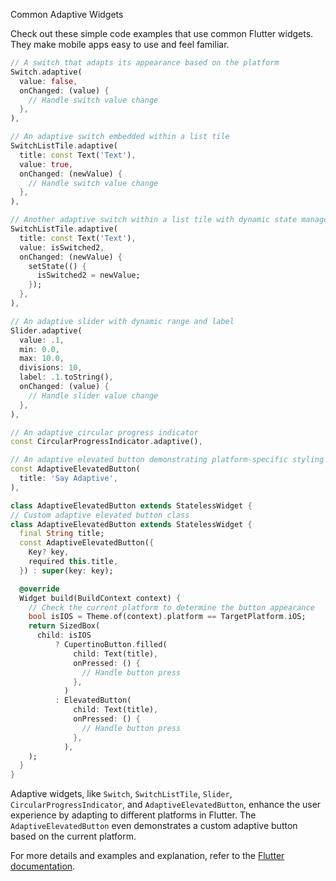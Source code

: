 Common Adaptive Widgets

Check out these simple code examples that use common Flutter widgets. They make mobile apps easy to use and feel familiar.

```dart
// A switch that adapts its appearance based on the platform
Switch.adaptive(
  value: false,
  onChanged: (value) {
    // Handle switch value change
  },
),

// An adaptive switch embedded within a list tile
SwitchListTile.adaptive(
  title: const Text('Text'),
  value: true,
  onChanged: (newValue) {
    // Handle switch value change
  },
),

// Another adaptive switch within a list tile with dynamic state management
SwitchListTile.adaptive(
  title: const Text('Text'),
  value: isSwitched2,
  onChanged: (newValue) {
    setState(() {
      isSwitched2 = newValue;
    });
  },
),

// An adaptive slider with dynamic range and label
Slider.adaptive(
  value: .1,
  min: 0.0,
  max: 10.0,
  divisions: 10,
  label: .1.toString(),
  onChanged: (value) {
    // Handle slider value change
  },
),

// An adaptive circular progress indicator
const CircularProgressIndicator.adaptive(),

// An adaptive elevated button demonstrating platform-specific styling
const AdaptiveElevatedButton(
  title: 'Say Adaptive',
),
```

```dart
class AdaptiveElevatedButton extends StatelessWidget {
// Custom adaptive elevated button class
class AdaptiveElevatedButton extends StatelessWidget {
  final String title;
  const AdaptiveElevatedButton({
    Key? key,
    required this.title,
  }) : super(key: key);

  @override
  Widget build(BuildContext context) {
    // Check the current platform to determine the button appearance
    bool isIOS = Theme.of(context).platform == TargetPlatform.iOS;
    return SizedBox(
      child: isIOS
          ? CupertinoButton.filled(
              child: Text(title),
              onPressed: () {
                // Handle button press
              },
            )
          : ElevatedButton(
              child: Text(title),
              onPressed: () {
                // Handle button press
              },
            ),
    );
  }
}
```

Adaptive widgets, like `Switch`, `SwitchListTile`, `Slider`, `CircularProgressIndicator`, and `AdaptiveElevatedButton`, enhance the user experience by adapting to different platforms in Flutter. The `AdaptiveElevatedButton` even demonstrates a custom adaptive button based on the current platform.


For more details and examples and explanation, refer to the [Flutter documentation](https://docs.flutter.dev/ui/layout/responsive/building-adaptive-apps). 
